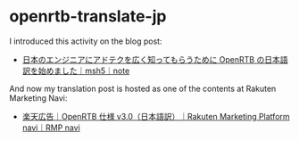 # openrtb-translate-jp

I introduced this activity on the blog post:

* [日本のエンジニアにアドテクを広く知ってもらうために OpenRTB の日本語訳を始めました｜msh5｜note](https://note.mu/msh5/n/n191e254da1bb)

And now my translation post is hosted as one of the contents at Rakuten Marketing Navi:

* [楽天広告｜OpenRTB 仕様 v3.0（日本語訳）｜Rakuten Marketing Platform navi｜RMP navi](https://adsales.rakuten.co.jp/business/programmatic/open_rtb.html)
